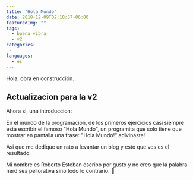 ```yaml
---
title: "Hola Mundo"
date: 2018-12-09T02:10:57-06:00
featuredImg: ""
tags: 
  - buena vibra
  - v2
categories:
 - 
languages:
  - es
---
```


Hola, obra en construcción.

## Actualizacion para la v2

Ahora si, una introduccion:

En el mundo de la programacion, de los primeros ejercicios casi siempre esta escribir el famoso "Hola Mundo", un programita que solo tiene que mostrar en pantalla una frase: "Hola Mundo!" adivinaste!

Asi que me dedique un rato a levantar un blog y esto que ves es el resultado.

Mi nombre es Roberto Esteban escribo por gusto y no creo que la palabra nerd sea pellorativa sino todo lo contrario. 🍻
